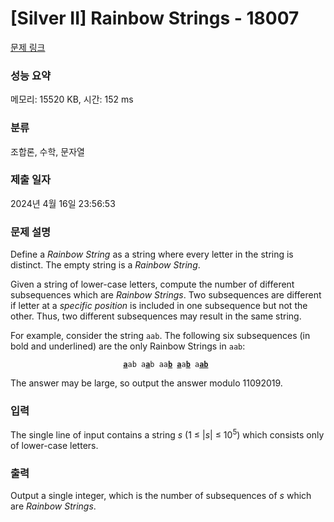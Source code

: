# [Silver II] Rainbow Strings - 18007 

[문제 링크](https://www.acmicpc.net/problem/18007) 

### 성능 요약

메모리: 15520 KB, 시간: 152 ms

### 분류

조합론, 수학, 문자열

### 제출 일자

2024년 4월 16일 23:56:53

### 문제 설명

<p>Define a <em>Rainbow String</em> as a string where every letter in the string is distinct. The empty string is a <em>Rainbow String</em>.</p>

<p>Given a string of lower-case letters, compute the number of different subsequences which are <em>Rainbow Strings</em>. Two subsequences are different if letter at a <em>specific position</em> is included in one subsequence but not the other. Thus, two different subsequences may result in the same string.</p>

<p>For example, consider the string <code>aab</code>. The following six subsequences (in bold and underlined) are the only Rainbow Strings in <code>aab</code>:</p>

<p style="text-align: center;"><code><u><strong>a</strong></u>ab a<u><strong>a</strong></u>b aa<u><strong>b</strong></u> <u><strong>a</strong></u>a<u><strong>b</strong></u> a<u><strong>ab</strong></u> <u><strong><empty></strong></u></code></p>

<p>The answer may be large, so output the answer modulo 11092019.</p>

### 입력 

 <p>The single line of input contains a string <em>s</em> (1 ≤ |<em>s</em>| ≤ 10<sup>5</sup>) which consists only of lower-case letters.</p>

### 출력 

 <p>Output a single integer, which is the number of subsequences of <em>s</em> which are <em>Rainbow Strings</em>.</p>

